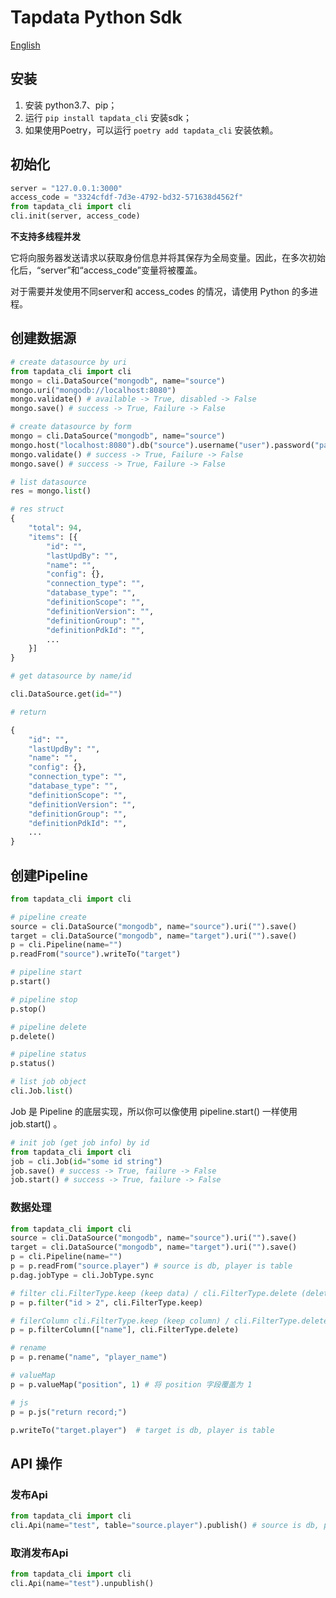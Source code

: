 # Tapdata Python Sdk

[English](https://github.com/tapdata/tapdata/tree/master/tapshell/docs/Python-Sdk.md)

## 安装

1. 安装 python3.7、pip；
2. 运行 ```pip install tapdata_cli``` 安装sdk；
3. 如果使用Poetry，可以运行 ```poetry add tapdata_cli``` 安装依赖。

## 初始化

```python
server = "127.0.0.1:3000"
access_code = "3324cfdf-7d3e-4792-bd32-571638d4562f"
from tapdata_cli import cli
cli.init(server, access_code)
```

**不支持多线程并发**

它将向服务器发送请求以获取身份信息并将其保存为全局变量。因此，在多次初始化后，“server”和“access_code”变量将被覆盖。

对于需要并发使用不同server和 access_codes 的情况，请使用 Python 的多进程。

## 创建数据源

```python
# create datasource by uri
from tapdata_cli import cli
mongo = cli.DataSource("mongodb", name="source")
mongo.uri("mongodb://localhost:8080")
mongo.validate() # available -> True, disabled -> False
mongo.save() # success -> True, Failure -> False

# create datasource by form
mongo = cli.DataSource("mongodb", name="source")
mongo.host("localhost:8080").db("source").username("user").password("password").type("source").props("")
mongo.validate() # success -> True, Failure -> False
mongo.save() # success -> True, Failure -> False

# list datasource
res = mongo.list()

# res struct
{
    "total": 94,
    "items": [{
        "id": "",
        "lastUpdBy": "",
        "name": "",
        "config": {},
        "connection_type": "",
        "database_type": "",
        "definitionScope": "",
        "definitionVersion": "",
        "definitionGroup": "",
        "definitionPdkId": "",
        ...
    }]
}

# get datasource by name/id

cli.DataSource.get(id="")

# return

{
    "id": "",
    "lastUpdBy": "",
    "name": "",
    "config": {},
    "connection_type": "",
    "database_type": "",
    "definitionScope": "",
    "definitionVersion": "",
    "definitionGroup": "",
    "definitionPdkId": "",
    ...
}

```

## 创建Pipeline

```python
from tapdata_cli import cli

# pipeline create
source = cli.DataSource("mongodb", name="source").uri("").save()
target = cli.DataSource("mongodb", name="target").uri("").save()
p = cli.Pipeline(name="")
p.readFrom("source").writeTo("target")

# pipeline start
p.start()

# pipeline stop
p.stop()

# pipeline delete
p.delete()

# pipeline status
p.status()

# list job object
cli.Job.list()
```

Job 是 Pipeline 的底层实现，所以你可以像使用 pipeline.start() 一样使用 job.start() 。

```python
# init job (get job info) by id
from tapdata_cli import cli
job = cli.Job(id="some id string")
job.save() # success -> True, failure -> False
job.start() # success -> True, failure -> False
```

### 数据处理

```python
from tapdata_cli import cli
source = cli.DataSource("mongodb", name="source").uri("").save()
target = cli.DataSource("mongodb", name="target").uri("").save()
p = cli.Pipeline(name="")
p = p.readFrom("source.player") # source is db, player is table
p.dag.jobType = cli.JobType.sync

# filter cli.FilterType.keep (keep data) / cli.FilterType.delete (delete data)
p = p.filter("id > 2", cli.FilterType.keep)

# filerColumn cli.FilterType.keep (keep column) / cli.FilterType.delete (delete column)
p = p.filterColumn(["name"], cli.FilterType.delete)

# rename
p = p.rename("name", "player_name")

# valueMap
p = p.valueMap("position", 1) # 将 position 字段覆盖为 1

# js
p = p.js("return record;")

p.writeTo("target.player")  # target is db, player is table
```

## API 操作

### 发布Api

```python
from tapdata_cli import cli
cli.Api(name="test", table="source.player").publish() # source is db, player is table
```

### 取消发布Api

```python
from tapdata_cli import cli
cli.Api(name="test").unpublish()
```
